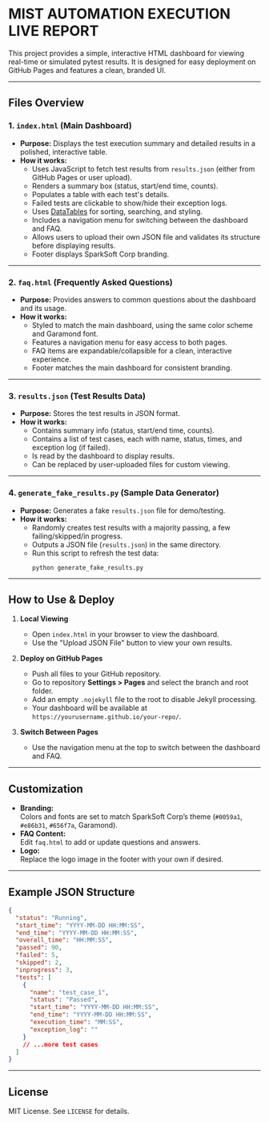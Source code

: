 # MIST AUTOMATION EXECUTION LIVE REPORT

This project provides a simple, interactive HTML dashboard for viewing real-time or simulated pytest results. It is designed for easy deployment on GitHub Pages and features a clean, branded UI.

---

## Files Overview

### 1. `index.html` (Main Dashboard)

- **Purpose:** Displays the test execution summary and detailed results in a polished, interactive table.
- **How it works:**  
  - Uses JavaScript to fetch test results from `results.json` (either from GitHub Pages or user upload).
  - Renders a summary box (status, start/end time, counts).
  - Populates a table with each test's details.
  - Failed tests are clickable to show/hide their exception logs.
  - Uses [DataTables](https://datatables.net/) for sorting, searching, and styling.
  - Includes a navigation menu for switching between the dashboard and FAQ.
  - Allows users to upload their own JSON file and validates its structure before displaying results.
  - Footer displays SparkSoft Corp branding.

---

### 2. `faq.html` (Frequently Asked Questions)

- **Purpose:** Provides answers to common questions about the dashboard and its usage.
- **How it works:**  
  - Styled to match the main dashboard, using the same color scheme and Garamond font.
  - Features a navigation menu for easy access to both pages.
  - FAQ items are expandable/collapsible for a clean, interactive experience.
  - Footer matches the main dashboard for consistent branding.

---

### 3. `results.json` (Test Results Data)

- **Purpose:** Stores the test results in JSON format.
- **How it works:**  
  - Contains summary info (status, start/end time, counts).
  - Contains a list of test cases, each with name, status, times, and exception log (if failed).
  - Is read by the dashboard to display results.
  - Can be replaced by user-uploaded files for custom viewing.

---

### 4. `generate_fake_results.py` (Sample Data Generator)

- **Purpose:** Generates a fake `results.json` file for demo/testing.
- **How it works:**  
  - Randomly creates test results with a majority passing, a few failing/skipped/in progress.
  - Outputs a JSON file (`results.json`) in the same directory.
  - Run this script to refresh the test data:
    ```
    python generate_fake_results.py
    ```

---

## How to Use & Deploy

1. **Local Viewing**
   - Open `index.html` in your browser to view the dashboard.
   - Use the "Upload JSON File" button to view your own results.

2. **Deploy on GitHub Pages**
   - Push all files to your GitHub repository.
   - Go to repository **Settings > Pages** and select the branch and root folder.
   - Add an empty `.nojekyll` file to the root to disable Jekyll processing.
   - Your dashboard will be available at `https://yourusername.github.io/your-repo/`.

3. **Switch Between Pages**
   - Use the navigation menu at the top to switch between the dashboard and FAQ.

---

## Customization

- **Branding:**  
  Colors and fonts are set to match SparkSoft Corp’s theme (`#0059a1`, `#e86b31`, `#656f7a`, Garamond).
- **FAQ Content:**  
  Edit `faq.html` to add or update questions and answers.
- **Logo:**  
  Replace the logo image in the footer with your own if desired.

---

## Example JSON Structure

```json
{
  "status": "Running",
  "start_time": "YYYY-MM-DD HH:MM:SS",
  "end_time": "YYYY-MM-DD HH:MM:SS",
  "overall_time": "HH:MM:SS",
  "passed": 90,
  "failed": 5,
  "skipped": 2,
  "inprogress": 3,
  "tests": [
    {
      "name": "test_case_1",
      "status": "Passed",
      "start_time": "YYYY-MM-DD HH:MM:SS",
      "end_time": "YYYY-MM-DD HH:MM:SS",
      "execution_time": "MM:SS",
      "exception_log": ""
    }
    // ...more test cases
  ]
}
```

---

## License

MIT License. See `LICENSE` for details.
